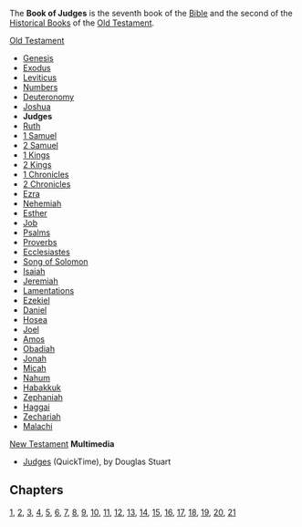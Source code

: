 The **Book of Judges** is the seventh book of the
[Bible](Bible "Bible") and the second of the
[Historical Books](index.php?title=Historical_Books&action=edit&redlink=1 "Historical Books (page does not exist)")
of the [Old Testament](Old_Testament "Old Testament").

[Old Testament](Old_Testament "Old Testament")
-   [Genesis](Genesis "Genesis")
-   [Exodus](Book_of_Exodus "Book of Exodus")
-   [Leviticus](Leviticus "Leviticus")
-   [Numbers](Book_of_Numbers "Book of Numbers")
-   [Deuteronomy](Deuteronomy "Deuteronomy")
-   [Joshua](Book_of_Joshua "Book of Joshua")
-   **Judges**
-   [Ruth](Book_of_Ruth "Book of Ruth")
-   [1 Samuel](Books_of_Samuel "Books of Samuel")
-   [2 Samuel](Books_of_Samuel "Books of Samuel")
-   [1 Kings](Books_of_Kings "Books of Kings")
-   [2 Kings](Books_of_Kings "Books of Kings")
-   [1 Chronicles](Books_of_Chronicles "Books of Chronicles")
-   [2 Chronicles](Books_of_Chronicles "Books of Chronicles")
-   [Ezra](Book_of_Ezra "Book of Ezra")
-   [Nehemiah](Book_of_Nehemiah "Book of Nehemiah")
-   [Esther](Book_of_Esther "Book of Esther")
-   [Job](Book_of_Job "Book of Job")
-   [Psalms](Book_of_Psalms "Book of Psalms")
-   [Proverbs](Book_of_Proverbs "Book of Proverbs")
-   [Ecclesiastes](Ecclesiastes "Ecclesiastes")
-   [Song of Solomon](Song_of_Solomon "Song of Solomon")
-   [Isaiah](Book_of_Isaiah "Book of Isaiah")
-   [Jeremiah](Book_of_Jeremiah "Book of Jeremiah")
-   [Lamentations](Book_of_Lamentations "Book of Lamentations")
-   [Ezekiel](Book_of_Ezekiel "Book of Ezekiel")
-   [Daniel](Book_of_Daniel "Book of Daniel")
-   [Hosea](Book_of_Hosea "Book of Hosea")
-   [Joel](Book_of_Joel "Book of Joel")
-   [Amos](Book_of_Amos "Book of Amos")
-   [Obadiah](Book_of_Obadiah "Book of Obadiah")
-   [Jonah](Book_of_Jonah "Book of Jonah")
-   [Micah](Book_of_Micah "Book of Micah")
-   [Nahum](Book_of_Nahum "Book of Nahum")
-   [Habakkuk](Book_of_Habakkuk "Book of Habakkuk")
-   [Zephaniah](Book_of_Zephaniah "Book of Zephaniah")
-   [Haggai](Book_of_Haggai "Book of Haggai")
-   [Zechariah](Book_of_Zechariah "Book of Zechariah")
-   [Malachi](Book_of_Malachi "Book of Malachi")

[New Testament](New_Testament "New Testament")
**Multimedia**

-   [Judges](http://biblicaltraining.org/audio/OT500/ots_06a.mov)
    (QuickTime), by Douglas Stuart

## Chapters

[1](index.php?title=Judges_1&action=edit&redlink=1 "Judges 1 (page does not exist)"),
[2](index.php?title=Judges_2&action=edit&redlink=1 "Judges 2 (page does not exist)"),
[3](index.php?title=Judges_3&action=edit&redlink=1 "Judges 3 (page does not exist)"),
[4](index.php?title=Judges_4&action=edit&redlink=1 "Judges 4 (page does not exist)"),
[5](index.php?title=Judges_5&action=edit&redlink=1 "Judges 5 (page does not exist)"),
[6](index.php?title=Judges_6&action=edit&redlink=1 "Judges 6 (page does not exist)"),
[7](index.php?title=Judges_7&action=edit&redlink=1 "Judges 7 (page does not exist)"),
[8](index.php?title=Judges_8&action=edit&redlink=1 "Judges 8 (page does not exist)"),
[9](index.php?title=Judges_9&action=edit&redlink=1 "Judges 9 (page does not exist)"),
[10](index.php?title=Judges_10&action=edit&redlink=1 "Judges 10 (page does not exist)"),
[11](index.php?title=Judges_11&action=edit&redlink=1 "Judges 11 (page does not exist)"),
[12](index.php?title=Judges_12&action=edit&redlink=1 "Judges 12 (page does not exist)"),
[13](index.php?title=Judges_13&action=edit&redlink=1 "Judges 13 (page does not exist)"),
[14](index.php?title=Judges_14&action=edit&redlink=1 "Judges 14 (page does not exist)"),
[15](index.php?title=Judges_15&action=edit&redlink=1 "Judges 15 (page does not exist)"),
[16](index.php?title=Judges_16&action=edit&redlink=1 "Judges 16 (page does not exist)"),
[17](index.php?title=Judges_17&action=edit&redlink=1 "Judges 17 (page does not exist)"),
[18](index.php?title=Judges_18&action=edit&redlink=1 "Judges 18 (page does not exist)"),
[19](index.php?title=Judges_19&action=edit&redlink=1 "Judges 19 (page does not exist)"),
[20](index.php?title=Judges_20&action=edit&redlink=1 "Judges 20 (page does not exist)"),
[21](index.php?title=Judges_21&action=edit&redlink=1 "Judges 21 (page does not exist)")



